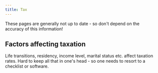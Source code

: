 ```yaml
---
title: Tax
---  
```


These pages are generally not up to date - so don't depend on the accuracy of this information!

## Factors affecting taxation
Life transitions, residency, income level, marital status etc. affect taxation rates. Hard to keep all that in one's head - so one needs to resort to a checklist or software.

